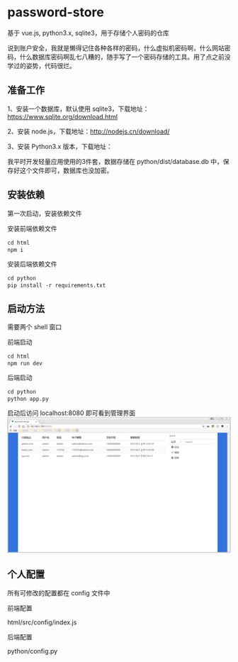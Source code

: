 # password-store
基于 vue.js, python3.x, sqlite3，用于存储个人密码的仓库


说到账户安全，我就是懒得记住各种各样的密码，什么虚拟机密码啊，什么网站密码，什么数据库密码啊乱七八糟的，随手写了一个密码存储的工具。用了点之前没学过的姿势，代码很烂。

## 准备工作
1、安装一个数据库，默认使用 sqlite3，下载地址：https://www.sqlite.org/download.html


2、安装 node.js，下载地址：http://nodejs.cn/download/


3、安装 Python3.x 版本，下载地址：


我平时开发轻量应用使用的3件套，数据存储在 python/dist/database.db 中，保存好这个文件即可，数据库也没加密。

## 安装依赖
第一次启动，安装依赖文件


安装前端依赖文件

    cd html
    npm i
    
安装后端依赖文件

    cd python
    pip install -r requirements.txt

## 启动方法
需要两个 shell 窗口


前端启动

    cd html
    npm run dev

后端启动

    cd python
    python app.py

启动后访问 localhost:8080 即可看到管理界面
![项目图片](res/project_image.png)
## 个人配置
所有可修改的配置都在 config 文件中


前端配置


html/src/config/index.js


后端配置


python/config.py